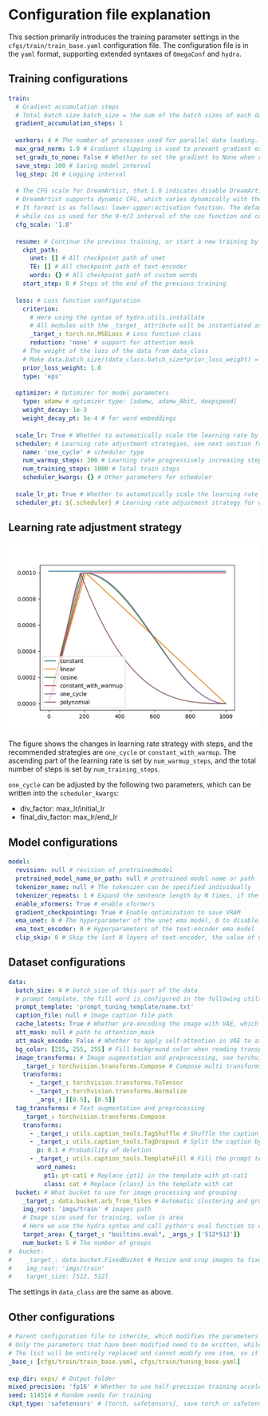 # Configuration file explanation

This section primarily introduces the training parameter settings in the ```cfgs/train/train_base.yaml``` configuration file.
The configuration file is in the ```yaml``` format, supporting extended syntaxes of ```OmegaConf``` and ```hydra```.

## Training configurations

```yaml
train:
  # Gradient accumulation steps
  # Total batch size batch_size = the sum of the batch sizes of each dataset * Gradient accumulation steps * GPU count
  gradient_accumulation_steps: 1
  
  workers: 4 # The number of processes used for parallel data loading. It can be adjusted based on the number of CPU cores.
  max_grad_norm: 1.0 # Gradient clipping is used to prevent gradient explosion.
  set_grads_to_none: False # Whether to set the gradient to None when resetting it.
  save_step: 100 # Saving model interval 
  log_step: 20 # Logging interval
  
  # The CFG scale for DreamArtist, that 1.0 indicates disable DreamArtist.
  # DreamArtist supports dynamic CFG, which varies dynamically with the diffusion time steps. 
  # It format is as follows: lower-upper:activation function. The default activation function is linear, 
  # while cos is used for the 0-π/2 interval of the cos function and cos2 for the π/2-π interval of the cos function.
  cfg_scale: '1.0' 

  resume: # Continue the previous training, or start a new training by set it to null
    ckpt_path:
      unet: [] # All checkpoint path of unet
      TE: [] # All checkpoint path of text-encoder
      words: {} # All checkpoint path of custom words
    start_step: 0 # Steps at the end of the previous training

  loss: # Loss function configuration
    criterion:
      # Here using the syntax of hydra.utils.installate
      # All modules with the _target_ attribute will be instantiated as the corresponding python object
      _target_: torch.nn.MSELoss # Loss function class
      reduction: 'none' # support for attention mask
    # The weight of the loss of the data from data_class
    # Make data.batch_size/(data_class.batch_size*prior_loss_weight) = 4/1 can get better results
    prior_loss_weight: 1.0 
    type: 'eps'

  optimizer: # Optimizer for model parameters 
    type: adamw # optimizer type: [adamw, adamw_8bit, deepspeed]
    weight_decay: 1e-3
    weight_decay_pt: 5e-4 # for word embeddings

  scale_lr: True # Whether to automatically scale the learning rate by total batch size
  scheduler: # Learning rate adjustment strategies, see next section for options
    name: 'one_cycle' # scheduler type
    num_warmup_steps: 200 # Learning rate progressively increasing steps
    num_training_steps: 1000 # Total train steps
    scheduler_kwargs: {} # Other parameters for scheduler

  scale_lr_pt: True # Whether to automatically scale the learning rate of word training by total batch size
  scheduler_pt: ${.scheduler} # Learning rate adjustment strategy for word training. OmegaConf syntax, consistent with scheduler content above
```

## Learning rate adjustment strategy

![](../imgs/lr.webp)

The figure shows the changes in learning rate strategy with steps, and the recommended strategies are ```one_cycle``` or ```constant_with_warmup```. 
The ascending part of the learning rate is set by ```num_warmup_steps```, and the total number of steps is set by ```num_training_steps```.

```one_cycle``` can be adjusted by the following two parameters, which can be written into the ```scheduler_kwargs```:
+ div_factor: max_lr/initial_lr
+ final_div_factor: max_lr/end_lr

## Model configurations

```yaml
model:
  revision: null # revision of pretrainedmodel
  pretrained_model_name_or_path: null # pretrained model name or path
  tokenizer_name: null # The tokenizer can be specified individually
  tokenizer_repeats: 1 # Expand the sentence length by N times, if the caption exceeds the upper limit you can increase the tokenizer_repeats
  enable_xformers: True # enable xformers
  gradient_checkpointing: True # Enable optimization to save VRAM
  ema_unet: 0 # The hyperparameter of the unet ema model, 0 to disable. Usually set to 0.9995
  ema_text_encoder: 0 # Hyperparameters of the text-encoder ema model
  clip_skip: 0 # Skip the last N layers of text-encoder, the value of 0 is consistent with webui's clip_skip=1
```

## Dataset configurations

```yaml
data:
  batch_size: 4 # batch_size of this part of the data
  # prompt template, the fill word is configured in the following utils.caption_tools.TemplateFill
  prompt_template: 'prompt_tuning_template/name.txt'
  caption_file: null # Image caption file path
  cache_latents: True # Whether pre-encoding the image with VAE, which can speed up the training
  att_mask: null # path to attention_mask
  att_mask_encode: False # Whether to apply self-attention in VAE to attention_mask
  bg_color: [255, 255, 255] # Fill background color when reading transparent images
  image_transforms: # Image augmentation and preprocessing, see torchvision.transforms for details
    _target_: torchvision.transforms.Compose # Compose multi transforms
    transforms:
      - _target_: torchvision.transforms.ToTensor
      - _target_: torchvision.transforms.Normalize
        _args_: [[0.5], [0.5]]
  tag_transforms: # Text augmentation and preprocessing
    _target_: torchvision.transforms.Compose
    transforms:
      - _target_: utils.caption_tools.TagShuffle # Shuffle the caption by ","
      - _target_: utils.caption_tools.TagDropout # Split the caption by "," and random delete
        p: 0.1 # Probability of deletion
      - _target_: utils.caption_tools.TemplateFill # Fill the prompt template, randomly choice one line in template to fill
        word_names:
          pt1: pt-cat1 # Replace {pt1} in the template with pt-cat1
          class: cat # Replace {class} in the template with cat
  bucket: # What bucket to use for image processing and grouping
    _target_: data.bucket.arb_from_files # Automatic clustering and grouping of all images in aspect ratio, avoiding crop as much as possible
    img_root: 'imgs/train' # images path
    # Image size used for training, value is area
    # Here we use the hydra syntax and call python's eval function to calculate the area
    target_area: {_target_: "builtins.eval", _args_: ['512*512']}
    num_bucket: 5 # The number of groups
#  bucket:
#    _target_: data.bucket.FixedBucket # Resize and crop images to fixed size
#    img_root: 'imgs/train'
#    target_size: [512, 512]
```

The settings in ``data_class`` are the same as above.

## Other configurations
```yaml
# Parent configuration file to inherite, which modifies the parameters of the parent file, can inherit multiple files.
# Only the parameters that have been modified need to be written, while the default values of the other parameters will be used.
# The list will be entirely replaced and cannot modify one item, so it is necessary to write them completely.
_base_: [cfgs/train/train_base.yaml, cfgs/train/tuning_base.yaml]

exp_dir: exps/ # Output folder
mixed_precision: 'fp16' # Whether to use half-precision training acceleration
seed: 114514 # Random seeds for training
ckpt_type: 'safetensors' # [torch, safetensors], save torch or safetensors format
```